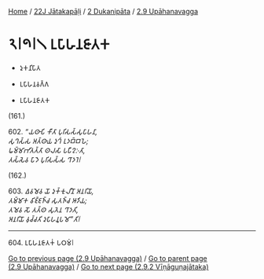 
[Home](/) / [22J Jātakapāḷi](../...md) / [2 Dukanipāta](...md) / [2.9 Upāhanavagga](../22J/2/2.9.md)

# 𑁨𑁇𑁯𑁇𑁧 𑀉𑀧𑀸𑀳𑀦𑀚𑀸𑀢𑀓

* 𑀤𑀼𑀓𑀦𑀺𑀧𑀸𑀢

* 𑀉𑀧𑀸𑀳𑀦𑀯𑀕𑁆𑀕

* 𑀉𑀧𑀸𑀳𑀦𑀚𑀸𑀢𑀓

(161.)

602\. _“𑀬𑀣𑀸𑀧𑀺 𑀓𑀻𑀢𑀸 𑀧𑀼𑀭𑀺𑀲𑀲𑁆𑀲𑀼𑀧𑀸𑀳𑀦𑀸,_  
_𑀲𑀼𑀔𑀲𑁆𑀲 𑀅𑀢𑁆𑀣𑀸𑀬 𑀤𑀼𑀔𑀁 𑀉𑀤𑀩𑁆𑀩𑀳𑁂;_  
_𑀖𑀫𑁆𑀫𑀸𑀪𑀺𑀢𑀢𑁆𑀢𑀸 𑀣𑀮𑀲𑀸 𑀧𑀧𑀻𑀍𑀇𑀢𑀸,_  
_𑀢𑀲𑁆𑀲𑁂𑀯 𑀧𑀸𑀤𑁂 𑀧𑀼𑀭𑀺𑀲𑀲𑁆𑀲 𑀔𑀸𑀤𑀭𑁂𑁇_  


(162.)

603\. _𑀏𑀯𑀫𑁂𑀯 𑀬𑁄 𑀤𑀼𑀓𑁆𑀓𑀼𑀮𑀻𑀦𑁄 𑀅𑀦𑀭𑀺𑀬𑁄,_  
_𑀢𑀫𑁆𑀫𑀸𑀓 𑀯𑀺𑀚𑁆𑀚𑀜𑁆𑀘 𑀲𑀼𑀢𑀜𑁆𑀘 𑀆𑀤𑀺𑀬;_  
_𑀢𑀫𑁂𑀯 𑀲𑁄 𑀢𑀢𑁆𑀣 𑀲𑀼𑀢𑁂𑀦 𑀔𑀸𑀤𑀢𑀺,_  
_𑀅𑀦𑀭𑀺𑀬𑁄 𑀯𑀼𑀘𑁆𑀘𑀢𑀺 𑀤𑀼𑀧𑀸𑀳𑀦𑀽𑀧𑀫𑁄”𑀢𑀺𑁇_  


---

604\. 𑀉𑀧𑀸𑀳𑀦𑀚𑀸𑀢𑀓𑀁 𑀧𑀞𑀫𑀁𑁇



[Go to previous page (2.9 Upāhanavagga)](../22J/2/2.9.md) / [Go to parent page (2.9 Upāhanavagga)](../22J/2/2.9.md) / [Go to next page (2.9.2 Vīṇāguṇajātaka)](2.9.2.md)



